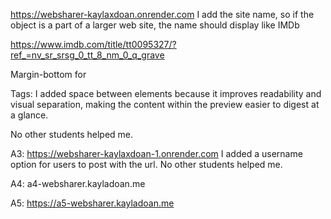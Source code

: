 https://websharer-kaylaxdoan.onrender.com
I add the site name, so if the object is a part of a larger web site, the name should display like IMDb

https://www.imdb.com/title/tt0095327/?ref_=nv_sr_srsg_0_tt_8_nm_0_q_grave

Margin-bottom for <p> Tags: I added space between elements because it improves readability and visual separation, making the content within the preview easier to digest at a glance. 

No other students helped me.


A3:
https://websharer-kaylaxdoan-1.onrender.com
I added a username option for users to post with the url.
No other students helped me.


A4: 
a4-websharer.kayladoan.me 

A5:
https://a5-websharer.kayladoan.me